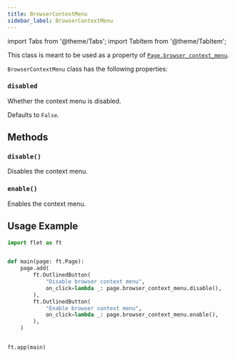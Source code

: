 ```yaml
---
title: BrowserContextMenu
sidebar_label: BrowserContextMenu
---
```


import Tabs from '@theme/Tabs';
import TabItem from '@theme/TabItem';

This class is meant to be used as a property of [`Page.browser_context_menu`](/docs/controls/page#browser_context_menu).

`BrowserContextMenu` class has the following properties:

### `disabled`

Whether the context menu is disabled.

Defaults to `False`.

## Methods

### `disable()`

Disables the context menu.

### `enable()`

Enables the context menu.

## Usage Example

```py
import flet as ft


def main(page: ft.Page):
    page.add(
        ft.OutlinedButton(
            "Disable browser context menu",
            on_click=lambda _: page.browser_context_menu.disable(),
        ),
        ft.OutlinedButton(
            "Enable browser context menu",
            on_click=lambda _: page.browser_context_menu.enable(),
        ),
    )


ft.app(main)
```
